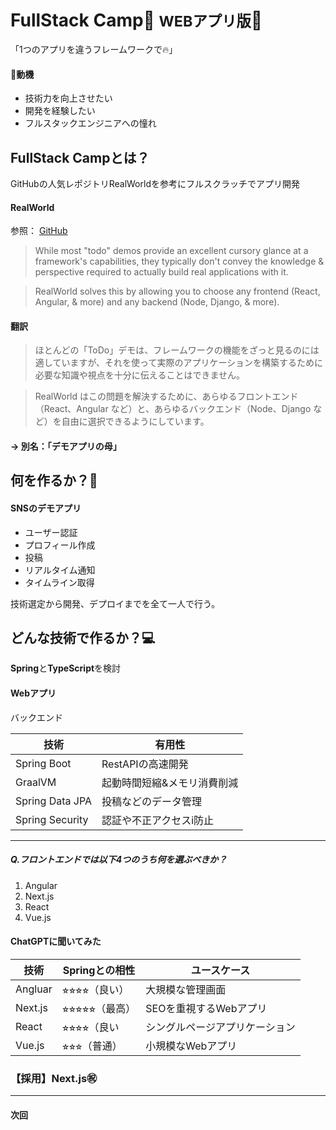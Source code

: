 # FullStack Camp💪 <small>WEBアプリ版</small>💪

「1つのアプリを違うフレームワークで🔥」

#### 🎯動機


- 技術力を向上させたい
- 開発を経験したい
- フルスタックエンジニアへの憧れ

## FullStack Campとは？

GitHubの人気レポジトリRealWorldを参考にフルスクラッチでアプリ開発

#### RealWorld
参照：
[GitHub](https://github.com/gothinkster/realworld/blob/main/README.md)

>While most "todo" demos provide an excellent cursory glance at a framework's capabilities, they typically don't convey the knowledge & perspective required to actually build real applications with it.

>RealWorld solves this by allowing you to choose any frontend (React, Angular, & more) and any backend (Node, Django, & more).

#### 翻訳
>ほとんどの「ToDo」デモは、フレームワークの機能をざっと見るのには適していますが、それを使って実際のアプリケーションを構築するために必要な知識や視点を十分に伝えることはできません。

>RealWorld はこの問題を解決するために、あらゆるフロントエンド（React、Angular など）と、あらゆるバックエンド（Node、Django など）を自由に選択できるようにしています。

#### -> 別名：「デモアプリの母」

## 何を作るか？📲
#### SNSのデモアプリ
- ユーザー認証
- プロフィール作成
- 投稿
- リアルタイム通知
- タイムライン取得

技術選定から開発、デプロイまでを全て一人で行う。

## どんな技術で作るか？💻

**Spring**と**TypeScript**を検討
<br>
#### Webアプリ
バックエンド

| 技術            | 有用性 |
|-----------------|--------|
| Spring Boot     |RestAPIの高速開発
| GraalVM         |起動時間短縮&メモリ消費削減
| Spring Data JPA |投稿などのデータ管理
| Spring Security |認証や不正アクセスi防止
---
##### Q.フロントエンドでは以下4つのうち何を選ぶべきか？
1. Angular
2. Next.js
3. React
4. Vue.js
#### ChatGPTに聞いてみた
| 技術    | Springとの相性     | ユースケース                   |
| ---     | ---                | -                              |
| Angluar | ⭐︎⭐︎⭐︎⭐︎（良い）   | 大規模な管理画面
| Next.js | ⭐︎⭐︎⭐︎⭐︎⭐︎（最高） | SEOを重視するWebアプリ
| React   | ⭐︎⭐︎⭐︎⭐︎（良い     | シングルページアプリケーション
| Vue.js  | ⭐︎⭐︎⭐︎（普通）     | 小規模なWebアプリ

### 【採用】Next.js㊗️
---
#### 次回

